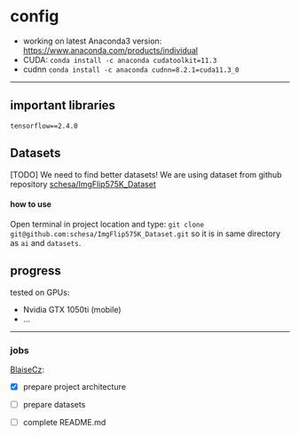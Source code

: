 # config

- working on latest Anaconda3 version: https://www.anaconda.com/products/individual
- CUDA: `conda install -c anaconda cudatoolkit=11.3`
- cudnn `conda install -c anaconda cudnn=8.2.1=cuda11.3_0`
---

## important libraries

`tensorflow==2.4.0`

## Datasets
[TODO]
We need to find better datasets!
We are using dataset from github repository [schesa/ImgFlip575K_Dataset](https://github.com/schesa/ImgFlip575K_Dataset)

#### how to use
Open terminal in project location and type:
`git clone git@github.com:schesa/ImgFlip575K_Dataset.git`
so it is in same directory as `ai` and `datasets`.

## progress
tested on GPUs:

- Nvidia GTX 1050ti (mobile)
- ...

---

### jobs

[BlaiseCz](https://github.com/BlaiseCz):
- [x] prepare project architecture
- [ ] prepare datasets
- [ ] complete README.md




